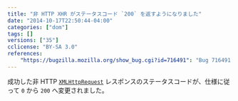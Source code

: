 ```yaml
---
title: "非 HTTP XHR がステータスコード `200` を返すようになりました"
date: "2014-10-17T22:50:44-04:00"
categories: ["dom"]
tags: []
versions: ["35"]
cclicense: "BY-SA 3.0"
references:
    "https://bugzilla.mozilla.org/show_bug.cgi?id=716491": "Bug 716491 – Investigate the status code for non-HTTP XHR."
---
```

成功した非 HTTP [`XMLHttpRequest`](https://developer.mozilla.org/ja/docs/Web/API/XMLHttpRequest) レスポンスのステータスコードが、仕様に従って `0` から `200` へ変更されました。
